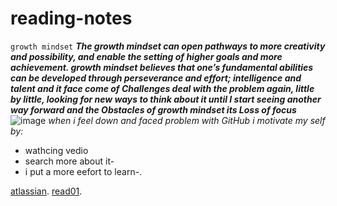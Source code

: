 # reading-notes
`growth mindset`
***The growth mindset can open pathways to more creativity and possibility, and enable the setting of higher goals and more achievement. growth mindset believes that one’s fundamental abilities can be developed through perseverance and effort; intelligence and talent and it face come of Challenges  deal with the problem again, little by little, looking for new ways to think about it until I start seeing another way forward and the Obstacles of growth mindset its Loss of focus***
![image](https://th.bing.com/th/id/Ree64d7cbc5edfdc950e5b95bb1c3a2c8?rik=wu%2fioHJOsOEg9w&riu=http%3a%2f%2fsites.sandiego.edu%2fieeblog%2ffiles%2f2016%2f05%2f2013_11_29-Growth-Mindset.png&ehk=A8yzi2M%2fkBEJaZ5bKYjYar%2bXH4RgO07baJBWiJuopg0%3d&risl=&pid=ImgRaw)
_when i feel down and faced problem with GitHub i motivate my self by:_ 
- wathcing vedio 
- search more about it-
- i put a more eefort to learn-.

[atlassian](https://www.atlassian.com/blog/inside-atlassian/growth-mindset).
[read01](https://github.com/baradweelrawan/reading-notes/blob/main/read01.md).

